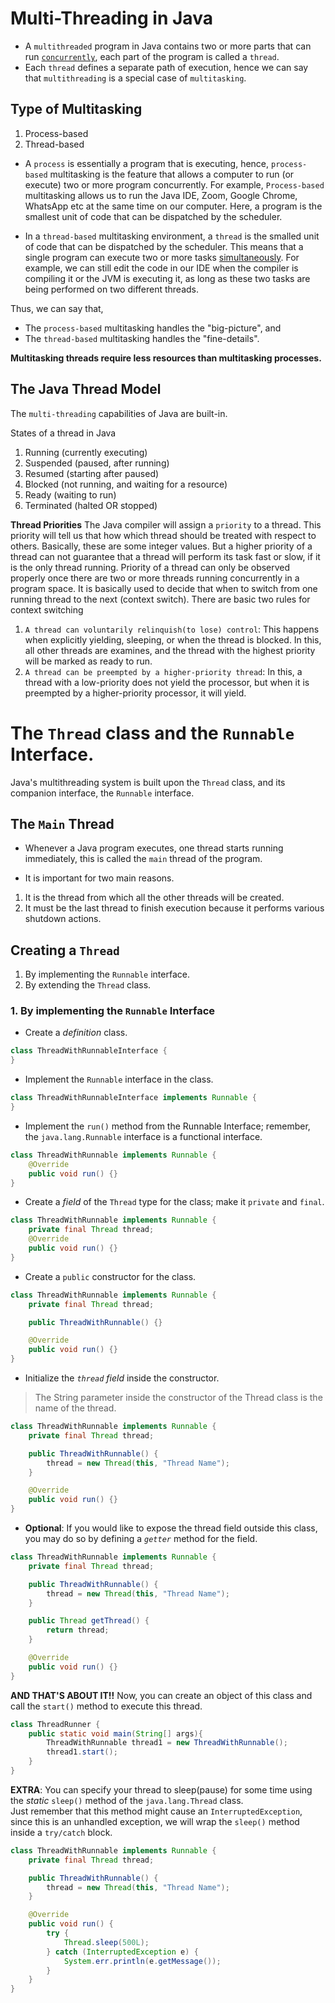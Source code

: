 # Multi-Threading in Java

- A `multithreaded` program in Java contains two or more parts that can run
 [`concurrently`](https://www.google.com/search?q=concurrently+meaning), each part of the program is called a 
 `thread`.
- Each `thread` defines a separate path of execution, hence we can say that `multithreading` is a 
special case of `multitasking`.

## Type of Multitasking
1. Process-based
2. Thread-based

- A `process` is essentially a program that is executing, hence, `process-based` multitasking is the feature that allows
a computer to run (or execute) two or more program concurrently.
For example, `Process-based` multitasking allows us to run the Java IDE, Zoom, Google Chrome, WhatsApp etc at the same
time on our computer. Here, a program is the smallest unit of code that can be dispatched by the scheduler.

- In a `thread-based` multitasking environment, a `thread` is the smalled unit of code that can be dispatched by the
scheduler. This means that a single program can execute two or more tasks
[simultaneously](https://www.google.com/search?q=simultaneously+meaning).
For example, we can still edit the code in our IDE when the compiler is compiling it
or the JVM is executing it, as long as these two tasks are being performed on two different threads.

Thus, we can say that,
- The `process-based` multitasking handles the "big-picture", and
- The `thread-based` multitasking handles the "fine-details".

**Multitasking threads require less resources than multitasking processes.**

## The Java Thread Model

The `multi-threading` capabilities of Java are built-in.

States of a thread in Java
1. Running (currently executing)
2. Suspended (paused, after running)
3. Resumed (starting after paused)
4. Blocked (not running, and waiting for a resource)
5. Ready (waiting to run)
6. Terminated (halted OR stopped)

**Thread Priorities**
The Java compiler will assign a `priority` to a thread.
This priority will tell us that how which thread should be treated with respect to others.
Basically, these are some integer values.
But a higher priority of a thread can not guarantee that a thread will perform its task
fast or slow, if it is the only thread running.
Priority of a thread can only be observed properly once there are two or more threads
running concurrently in a program space.
It is basically used to decide that when to switch from one running thread to the next
(context switch).
There are basic two rules for context switching
1. `A thread can voluntarily relinquish(to lose) control`:
This happens when explicitly yielding, sleeping, or when the thread is blocked.
In this, all other threads are examines, and the thread with the highest priority will be 
marked as ready to run.
2. `A thread can be preempted by a higher-priority thread`:
In this, a thread with a low-priority does not yield the processor, but when it is 
preempted by a higher-priority processor, it will yield.
 
# The `Thread` class and the `Runnable` Interface.

Java's multithreading system is built upon the `Thread` class, and its companion
interface, the `Runnable` interface. 

## The `Main` Thread

- Whenever a Java program executes, one thread starts running immediately,
this is called the `main` thread of the program.

- It is important for two main reasons.
1. It is the thread from which all the other threads will be created.
2. It must be the last thread to finish execution because it performs various shutdown 
actions.

## Creating a `Thread`
1. By implementing the `Runnable` interface.
2. By extending the `Thread` class.

### 1. By implementing the `Runnable` Interface
- Create a _definition_ class.
```java
class ThreadWithRunnableInterface {
}
```
- Implement the `Runnable` interface in the class.
```java
class ThreadWithRunnableInterface implements Runnable {
}
```
- Implement the `run()` method from the Runnable Interface; remember, 
the `java.lang.Runnable` interface is a functional interface.
```java
class ThreadWithRunnable implements Runnable {
    @Override
    public void run() {}
}
```
- Create a _field_ of the `Thread` type for the class; make it
`private` and `final`.
```java
class ThreadWithRunnable implements Runnable {
    private final Thread thread;
    @Override
    public void run() {}
}
```
- Create a `public` constructor for the class.
```java
class ThreadWithRunnable implements Runnable {
    private final Thread thread;

    public ThreadWithRunnable() {}    

    @Override
    public void run() {}
}
```
- Initialize the _`thread` field_ inside the constructor.
> The String parameter inside the constructor of the Thread class
> is the name of the thread.
```java
class ThreadWithRunnable implements Runnable {
    private final Thread thread;

    public ThreadWithRunnable() {
        thread = new Thread(this, "Thread Name");
    }    

    @Override
    public void run() {}
}
``` 
- **Optional**: If you would like to expose the thread field outside this class,
you may do so by defining a _`getter`_ method for the field.
```java
class ThreadWithRunnable implements Runnable {
    private final Thread thread;

    public ThreadWithRunnable() {
        thread = new Thread(this, "Thread Name");
    }    

    public Thread getThread() {
        return thread;
    }

    @Override
    public void run() {}
}
``` 
**AND THAT'S ABOUT IT!!**
Now, you can create an object of this class and call the `start()` method to 
execute this thread.
```java
class ThreadRunner {
    public static void main(String[] args){
        ThreadWithRunnable thread1 = new ThreadWithRunnable();
        thread1.start();
    }
}
```
**EXTRA**: You can specify your thread to sleep(pause) for some time using the
_static_ `sleep()` method of the `java.lang.Thread` class.  
Just remember that this method might cause an `InterruptedException`,
since this is an unhandled exception, we will wrap the `sleep()` method inside
a `try/catch` block.
```java
class ThreadWithRunnable implements Runnable {
    private final Thread thread;

    public ThreadWithRunnable() {
        thread = new Thread(this, "Thread Name");
    }    

    @Override
    public void run() {
        try {
            Thread.sleep(500L);
        } catch (InterruptedException e) {
            System.err.println(e.getMessage());
        }
    }
}
``` 